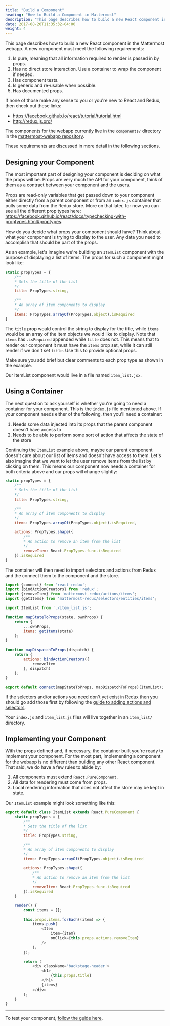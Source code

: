 ```yaml
---
title: "Build a Component"
heading: "How to Build a Component in Mattermost"
description: "This page describes how to build a new React component in the Mattermost webapp and the requirements it must meet."
date: 2017-08-20T11:35:32-04:00
weight: 4
---
```


This page describes how to build a new React component in the Mattermost webapp. A new component must meet the following requirements:

1. Is pure, meaning that all information required to render is passed in by props.
2. Has no direct store interaction. Use a container to wrap the component if needed.
3. Has component tests.
4. Is generic and re-usable when possible.
5. Has documented props.

If none of those make any sense to you or you're new to React and Redux, then check out these links:

- https://facebook.github.io/react/tutorial/tutorial.html
- http://redux.js.org/

The components for the webapp currently live in the `components/` directory in the [mattermost-webapp repository](https://github.com/mattermost/mattermost-webapp).

These requirements are discussed in more detail in the following sections.


## Designing your Component

The most important part of designing your component is deciding on what the props will be. Props are very much the API for your component, think of them as a contract between your component and the users.

Props are read-only variables that get passed down to your component either directly from a parent component or from an `index.js` container that pulls some data from the Redux store. More on that later, for now you can see all the different prop types here: https://facebook.github.io/react/docs/typechecking-with-proptypes.html#proptypes.

How do you decide what props your component should have? Think about what your component is trying to display to the user. Any data you need to accomplish that should be part of the props.

As an example, let's imagine we're building an `ItemList` component with the purpose of displaying a list of items. The props for such a component might look like:

```javascript
static propTypes = {
    /**
    * Sets the title of the list
    */
    title: PropTypes.string,

    /**
    * An array of item components to display
    */
    items: PropTypes.arrayOf(PropTypes.object).isRequired
}
```

The `title` prop would control the string to display for the title, while `items` would be an array of the item objects we would like to display. Note that `items` has `.isRequired` appended while `title` does not. This means that to render our component it must have the `items` prop set, while it can still render if we don't set `title`. Use this to provide optional props.

Make sure you add brief but clear comments to each prop type as shown in the example.

Our ItemList component would live in a file named `item_list.jsx`.

## Using a Container

The next question to ask yourself is whether you're going to need a container for your component. This is the `index.js` file mentioned above. If your component needs either of the following, then you'll need a container:

1. Needs some data injected into its props that the parent component doesn't have access to
2. Needs to be able to perform some sort of action that affects the state of the store

Continuing the `ItemList` example above, maybe our parent component doesn't care about our list of items and doesn't have access to them. Let's also imagine that we want to let the user remove items from the list by clicking on them. This means our component now needs a container for both criteria above and our props will change slightly:

```javascript
static propTypes = {
    /**
    * Sets the title of the list
    */
    title: PropTypes.string,

    /**
    * An array of item components to display
    */
    items: PropTypes.arrayOf(PropTypes.object).isRequired,

    actions: PropTypes.shape({
        /**
        * An action to remove an item from the list
        */
        removeItem: React.PropTypes.func.isRequired
    }).isRequired
}
```

The container will then need to import selectors and actions from Redux and the connect them to the component and the store.

```javascript
import {connect} from 'react-redux';
import {bindActionCreators} from 'redux';
import {removeItem} from 'mattermost-redux/actions/items';
import {getItems} from 'mattermost-redux/selectors/entities/items';

import ItemList from './item_list.js';

function mapStateToProps(state, ownProps) {
    return {
        ...ownProps,
        items: getItems(state)
    };
}

function mapDispatchToProps(dispatch) {
    return {
        actions: bindActionCreators({
            removeItem
        }, dispatch)
    };
}

export default connect(mapStateToProps, mapDispatchToProps)(ItemList);
```

If the selectors and/or actions you need don't yet exist in Redux then you should go add those first by following the [guide to adding actions and selectors](/contribute/redux/actions/).

Your `index.js` and `item_list.js` files will live together in an `item_list/` directory.

## Implementing your Component

With the props defined and, if necessary, the container built you're ready to implement your component. For the most part, implementing a component for the webapp is no different than building any other React component. That said, we do have a few rules to abide by:

1. All components must extend `React.PureComponent`.
2. All data for rendering must come from props.
3. Local rendering information that does not affect the store may be kept in state.

Our `ItemList` example might look something like this:

```javascript
export default class ItemList extends React.PureComponent {
    static propTypes = {
        /**
        * Sets the title of the list
        */
        title: PropTypes.string,

        /**
        * An array of item components to display
        */
        items: PropTypes.arrayOf(PropTypes.object).isRequired

        actions: PropTypes.shape({
            /**
            * An action to remove an item from the list
            */
            removeItem: React.PropTypes.func.isRequired
        }).isRequired
    }

    render() {
        const items = [];

        this.props.items.forEach((item) => {
            items.push(
                <Item
                    item={item}
                    onClick={this.props.actions.removeItem}
                />
            );
        });

        return (
            <div className='backstage-header'>
                <h1>
                    {this.props.title}
                </h1>
                {items}
            </div>
        );
    }
}
```

---
To test your component, [follow the guide here](/contribute/webapp/unit-testing/).
